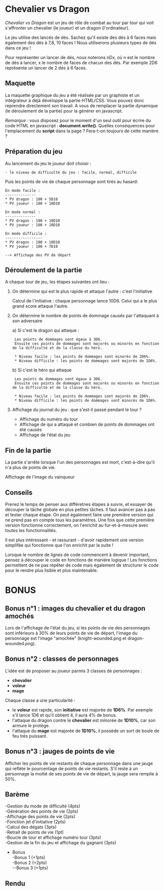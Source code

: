 Chevalier vs Dragon
=================

*Chevalier vs Dragon* est un jeu de rôle de combat au tour par tour qui voit s'affronter un chevalier (le joueur) et un dragon (l'ordinateur).

Le jeu utilise des lancés de dés. Sachez qu'il existe des dés à 6 faces mais également des dés à 7,8, 10 faces ! Nous utiliserons plusieurs types de dés dans ce jeu !

Pour représenter un lancer de dés, nous noterons nDx, où n est le nombre de dés à lancer, x le nombre de faces de chacun des dés. Par exemple 2D6 représente un lancer de 2 dés à 6 faces.

Maquette
--------
La maquette graphique du jeu a été réalisée par un graphiste et un intégrateur à déjà développé la partie HTML/CSS. Vous pouvez donc reprendre directement son travail.
A vous de remplacer la partie dynamique (le déroulement de la partie) pour la générer en javascript.

_Remarque :_ vous disposez pour le moment d'un seul outil pour écrire du code HTML en javascript : **document.write()**. Quelles conséquences pour l'emplacement du **script** dans la page ? Fera-t-on toujours de cette manière ? 

Préparation du jeu
------------------

Au lancement du jeu le joueur doit choisir :
	
	- le niveau de difficulté du jeu : facile, normal, difficile

Puis les points de vie de chaque personnage sont tirés au hasard:

	En mode facile :
	--------------
	* PV dragon : 100 + 5D10
	* PV joueur : 100 + 10D10

	En mode normal :
	--------------
	* PV dragon : 100 + 10D10
	* PV joueur : 100 + 10D10

	En mode difficile :
	-----------------
	* PV dragon : 100 + 10D10
	* PV joueur : 100 + 7D10
	
	--> Affichage des PV de départ

Déroulement de la partie
------------------------

A chaque tour de jeu, les étapes suivantes ont lieu :

1) On détermine qui est le plus rapide et attaque l'autre : c'est l'initiative

	Calcul de l'initiative : chaque personnage lance 10D6. Celui qui a le plus grand score attaque l'autre.
	
2) On détermine le nombre de points de dommage causés par l'attaquant à son adversaire

	a) Si c'est le dragon qui attaque :

		Les points de dommages sont égaux à 3D6. 
		Ensuite ces points de dommages sont majorés ou minorés en fonction de la difficulté et de la classe du héro.

		* Niveau facile : les points de dommages sont minorés de 2D6%.
		* Niveau difficile : les points de dommages sont majorés de 1D6%.

	b) Si c'est le héro qui attaque

		Les points de dommages sont égaux à 3D6. 
		Ensuite ces points de dommages sont majorés ou minorés en fonction de la difficulté et de la classe du héro.

		* Niveau facile : les points de dommages sont majorés de 2D6%.
		* Niveau difficile : les points de dommages sont minorés de 1D6%.
		
3) Affichage du journal du jeu : que s'est-il passé pendant le tour ?

    - Affichage du numéro du tour
	- Affichage de qui a attaqué et combien de points de dommages ont été causés
	- Affichage de l'état du jeu

Fin de la partie
----------------

La partie s'arrête lorsque l'un des personnages est mort, c'est-à-dire qu'il n'a plus de points de vie.

Affichage de l'image du vainqueur

Conseils
--------
Prenez le temps de penser aux différetnes étapes à suivre, et essayer de découper la tâche globale en plus petites tâches.
Il faut avancer pas à pas et tester chaque étape. On peut également faire une première version qui ne prend pas en compte tous les paramètres.
Une fois que cette première version fonctionne correctement, on l'enrichit au fur-et-à-mesure avec toutes les fonctionnalités.

Il est plus intéressant - et rassurant - d'avoir rapidement une version simplifée qui fonctionne que l'on enrichit par la suite !

Lorsque le nombre de lignes de code commencent à devenir important, pensez à découper le code en fonctions de manière logique ! 
Les fonctions permettent de ne pas répéter de code mais également de structurer le code pour le rendre plus lisible et plus maintenable.
	
BONUS
=====

Bonus n°1 : images du chevalier et du dragon amochés
----------------------------------------------------
Lors de l'affichage de l'état du jeu, si les points de vie des personnages sont inférieurs à 30% de leurs points de vie de départ, 
l'image du personnage est l'image "amochée" (knight-wounded.png et dragon-wounded.png).

Bonus n°2 : classes de personnages
----------------------------------
L'idée est de proposer au joueur parmis 3 classes de personnages :
- **chevalier**
- **voleur**
- **mage**

Chaque classe a une particularité :
- le **voleur** est rapide, son **initiative** est majorée de **1D6%**. Par exemple s'il lance 1D6 et qu'il obtient 4, il aura 4% de bonus.
- l'attaque du dragon contre le **chevalier** est minorée de **1D10%**, car son armure le protège.
- l'attaque du **mage** est majorée de **1D10%**, il possède un sort de boule de feu très puissant.

Bonus n°3 : jauges de points de vie
-----------------------------------
Afficher les points de vie restants de chaque personnage dans une jauge qui reflète le pourcentage de points de vie restants.
S'il reste à un personnage la moitié de ses points de vie de départ, la jauge sera remplie à 50%.



Barème
--------

-Gestion du mode de difficulté (4pts)  
-Génération des points de vie (2pts)  
-Affichage des points de vie (2pts)  
-Fonction jet d'initiative (2pts)  
-Calcul des dégats (3pts)  
-Retrait de points de vie (1pt)  
-Boucle de tour et affichage numéro tour (3pts)  
-Gestion de la fin du jeu et affichage du gagnant (3pts)  

- Bonus  
-Bonus 1 (+1pts)  
-Bonus 2 (+2pts)  
--Bonus 3 (+1pts)

Rendu
----
